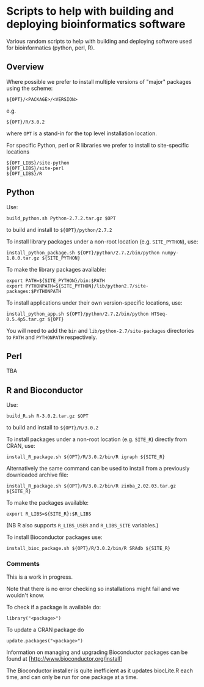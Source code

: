Scripts to help with building and deploying bioinformatics software
===================================================================

Various random scripts to help with building and deploying software used for
bioinformatics (python, perl, R).

Overview
--------

Where possible we prefer to install multiple versions of "major" packages
using the scheme:

    ${OPT}/<PACKAGE>/<VERSION>

e.g.

    ${OPT}/R/3.0.2

where `OPT` is a stand-in for the top level installation location.

For specific Python, perl or R libraries we prefer to install to
site-specific locations

    ${OPT_LIBS}/site-python
    ${OPT_LIBS}/site-perl
    ${OPT_LIBS}/R

Python
------

Use:

    build_python.sh Python-2.7.2.tar.gz $OPT

to build and install to `${OPT}/python/2.7.2`

To install library packages under a non-root location (e.g. `SITE_PYTHON`), use:

    install_python_package.sh ${OPT}/python/2.7.2/bin/python numpy-1.8.0.tar.gz ${SITE_PYTHON}

To make the library packages available:

    export PATH=${SITE_PYTHON}/bin:$PATH
    export PYTHONPATH=${SITE_PYTHON}/lib/python2.7/site-packages:$PYTHONPATH

To install applications under their own version-specific locations, use:

    install_python_app.sh ${OPT}/python/2.7.2/bin/python HTSeq-0.5.4p5.tar.gz ${OPT}

You will need to add the `bin` and `lib/python-2.7/site-packages` directories
to `PATH` and `PYTHONPATH` respectively.

Perl
----

TBA

R and Bioconductor
------------------

Use:

    build_R.sh R-3.0.2.tar.gz $OPT

to build and install to `${OPT}/R/3.0.2`

To install packages under a non-root location (e.g. `SITE_R`) directly from
CRAN, use:

    install_R_package.sh ${OPT}/R/3.0.2/bin/R igraph ${SITE_R}

Alternatively the same command can be used to install from a previously
downloaded archive file:

    install_R_package.sh ${OPT}/R/3.0.2/bin/R zinba_2.02.03.tar.gz ${SITE_R}

To make the packages available:

    export R_LIBS=${SITE_R}:$R_LIBS

(NB R also supports `R_LIBS_USER` and `R_LIBS_SITE` variables.)

To install Bioconductor packages use:

    install_bioc_package.sh ${OPT}/R/3.0.2/bin/R SRAdb ${SITE_R}

### Comments ###

This is a work in progress.

Note that there is no error checking so installations might fail and
we wouldn't know.

To check if a package is available do:

    library("<package>")

To update a CRAN package do

    update.packages("<package>")

Information on managing and upgrading Bioconductor packages can be found
at [http://www.bioconductor.org/install]

The Bioconductor installer is quite inefficient as it updates biocLite.R
each time, and can only be run for one package at a time.
